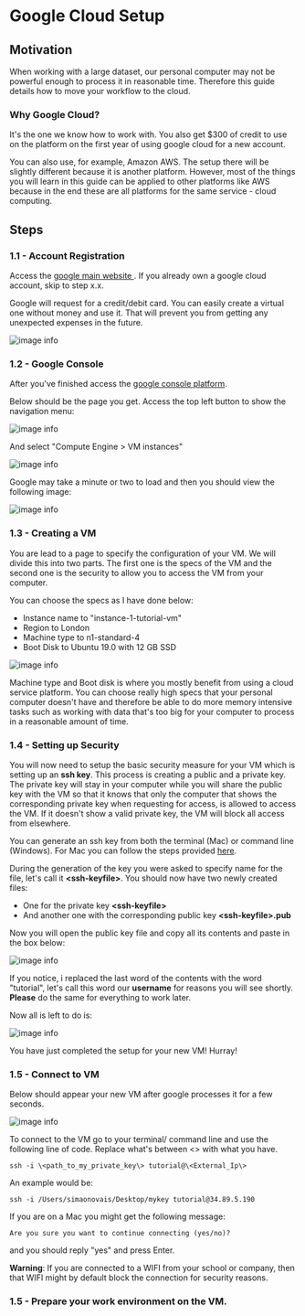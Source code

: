 # Google Cloud Setup


## Motivation
When working with a large dataset, our personal computer may not be powerful enough to process it in reasonable time. Therefore this guide details how to move your workflow to the cloud.

### Why Google Cloud?

It's the one we know how to work with. You also get $300 of credit to use on the platform on the first year of using google cloud for a new account.

You can also use, for example, Amazon AWS. The setup there will be slightly different because it is another platform. However, most of the things you will learn in this guide can be applied to other platforms like AWS because in the end these are all platforms for the same service - cloud computing.

## Steps

### 1.1 - Account Registration
Access the [google main website ](https://cloud.google.com). If you already own a google cloud account, skip to step x.x.

Google will request for a credit/debit card. You can easily create a virtual one without money and use it. That will prevent you from getting any unexpected expenses in the future.

![image info](./media/gcloud_begin.png)

### 1.2 - Google Console

After you've finished access the [google console platform](http://console.cloud.google.com/).

Below should be the page you get. Access the top left button to show the navigation menu:

![image info](./media/gConsole.png)

And select "Compute Engine > VM instances"

![image info](./media/vmInstancesMenu.png)

Google may take a minute or two to load and then you should view the following image:

![image info](./media/createVM.png)

### 1.3 - Creating a VM

You are lead to a page to specify the configuration of your VM. We will divide this into two parts. The first one is the specs of the VM and the second one is the security to allow you to access the VM from your computer.

You can choose the specs as I have done below:
- Instance name to "instance-1-tutorial-vm"
- Region to London
- Machine type to n1-standard-4
- Boot Disk to Ubuntu 19.0 with 12 GB SSD

![image info](./media/Part1VMSetup.png)

Machine type and Boot disk is where you mostly benefit from using a cloud service platform. You can choose really high specs that your personal computer doesn't have and therefore be able to do more memory intensive tasks such as working with data that's too big for your computer to process in a reasonable amount of time.


### 1.4 - Setting up Security

You will now need to setup the basic security measure for your VM which is setting up an **ssh key**. This process is creating a public and a private key. The private key will stay in your computer while you will share the public key with the VM so that it knows that only the computer that shows the corresponding private key when requesting for access, is allowed to access the VM. If it doesn't show a valid private key, the VM will block all access from elsewhere.

You can generate an ssh key from both the terminal (Mac) or command line (Windows). For Mac you can follow the steps provided [here](https://docs.joyent.com/public-cloud/getting-started/ssh-keys/generating-an-ssh-key-manually/manually-generating-your-ssh-key-in-mac-os-x).

During the generation of the key you were asked to specify name for the file, let's call it **\<ssh-keyfile\>**. You should now have two newly created files:
- One for the private key **\<ssh-keyfile\>**
- And another one with the corresponding public key **\<ssh-keyfile\>.pub**

Now you will open the public key file and copy all its contents and paste in the box below:

![image info](./media/ssh.png)

If you notice, i replaced the last word of the contents with the word "tutorial", let's call this word our **username** for reasons you will see shortly. **Please** do the same for everything to work later.

Now all is left to do is:

![image info](./media/FinishVMSetup.png)

You have just completed the setup for your new VM! Hurray!

### 1.5 - Connect to VM

Below should appear your new VM after google processes it for a few seconds.

![image info](./media/VMCreated.png)

To connect to the VM go to your terminal/ command line and use the following line of code. Replace what's between \<\> with what you have.

```
ssh -i \<path_to_my_private_key\> tutorial@\<External_Ip\>
```

An example would be:

```
ssh -i /Users/simaonovais/Desktop/mykey tutorial@34.89.5.190
```

If you are on a Mac you might get the following message:

```
Are you sure you want to continue connecting (yes/no)?
```
 and you should reply "yes" and press Enter.

**Warning**: If you are connected to a WIFI from your school or company, then that WIFI might by default block the connection for security reasons.


### 1.5 - Prepare your work environment on the VM.
